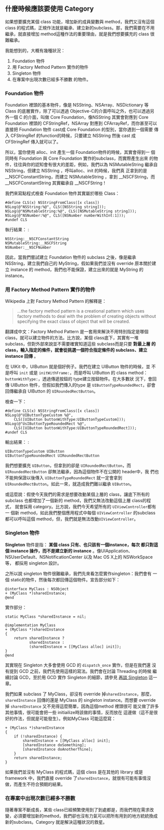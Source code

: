 什麼時候應該要使用 Category
---------------------------

如果想要擴充某個 class 功能，增加新的成員變數與 method，我們又沒有這個
class 的程式碼，正規作法就是繼承、建立新的subclass。那，我們需要在不用
繼承，就直接增加 method這種作法的重要理由，就是我們想要擴充的 class 很
難繼承。

我能想到的，大概有幾種狀況：

1. Foundation 物件
2. 用 Factory Method Pattern 實作的物件
3. Singleton 物件
4. 在專案中出現次數已經多不勝數 的物件。

### Foundation 物件

Foundation 裡頭的基本物件，像是 NSString、NSArray、NSDictionary 等
Class 的底層實作，除了可以透過 Objective-C的介面呼叫之外，也可以透過另
外一個 C 的介面，叫做 Core Foundation，像NSString 其實會對應到 Core
Foundation 裡頭的 CFStringRef，NSArray 對應到 CFArrayRef，而你甚至可以
直接把 Foundation 物件 cast成 Core Foundation 的型別，當你遇到一個需要
傳入 CFStringRef 的function的時候，只要建立 NSString 然後 cast 成
CFStringRef 傳入就可以了。

所以，當你使用 alloc、init 產生一個 Foundation物件的時候，其實會得到一
個同時有 Foundation 與 Core Foundation 實作的subclass，而實際產生出來
的物件，往往與你的認知會有很大的差距，例如，我們以為 NSMutableString
繼承自 NSString，但建立 NSString ，呼叫alloc、init 的時候，我們真
正拿到的是 \_\_NSCFConstantString，而建立 NSMutableString ，拿到
\_\_NSCFString，而 \_\_NSCFConstantString 其實繼承自 \_\_NSCFString！

我們來寫點程式檢查 Foundation 物件其實屬於哪些 Class：

``` objc
#define CLS(x) NSStringFromClass([x class])
NSLog(@"NSString:%@", CLS([NSString string]));
NSLog(@"NSMutableString:%@", CLS([NSMutableString string]));
NSLog(@"NSNumber:%@", CLS([NSNumber numberWithInt:1]));
#undef CLS
```

執行結果： :

    NSString:__NSCFConstantString
    NSMutableString:__NSCFString
    NSNumber:__NSCFNumber

因此，當我們嘗試建立 Foundation 物件的 subclass 之後，像是繼承
NSString，建立我們自己的 MyString，假如果我們並沒有 override
原本關於建立 instance 的 method，我們也不能保證，建立出來的就是
MyString 的 instance。

### 用 Factory Method Pattern 實作的物件

Wikipedia 上對 Factory Method Pattern 的解釋是：

> ...the factory method pattern is a creational pattern which uses
> factory methods to deal with the problem of creating objects without
> specifying the exact class of object that will be created.

翻譯成中文：Factory Method Pattern 是一套用來解決不用特別指定是哪個
class，就可以建立物件的方法。比方說，某個 class底下，其實有一堆
subclass，但對外部來說並不需要確實知道這些 subclass而是只要 **對最上層
的class，輸入指定的條件，就會從挑選一個符合指定條件的 subclass、建立
instance 回傳** 。

在 UIKit 中，UIButton 就是個好例子。我們在建立 UIButton 物件的時候，並
不是呼叫 `init` 或是 `initWithFrame:`，而是呼叫 UIButton 的 class
method：`buttonWithType:`，透過傳遞按鈕的 type建立按鈕物件。在大多數狀
況下，會回傳 UIButton 物件，但假如我們傳入的type 是
`UIButtonTypeRoundedRect`，卻會回傳繼承自 UIButton 的
`UIRoundedRectButton`。

檢查一下：

``` objc
#define CLS(x) NSStringFromClass([x class])
NSLog(@"UIButtonTypeCustom %@",
    CLS([UIButton buttonWithType:UIButtonTypeCustom]));
NSLog(@"UsIButtonTypeRoundedRect %@",
    CLS([UIButton buttonWithType:UIButtonTypeRoundedRect]));
#undef CLS
```

輸出結果： :

    UIButtonTypeCustom UIButton
    UIButtonTypeRoundedRect UIRoundedRectButton

我們想要擴充 `UIButton`，但拿到的卻是 `UIRoundedRectButton`，而
`UIRoundedRectButton` 卻無法繼承，因為這個物件不在公開的 header中，我
們也不能夠保證以後傳入 `UIButtonTypeRoundedRect` 就一定會拿到
`UIRoundedRectButton`。如此一來，就造成我們難以繼承 `UIButton`。

或這麼說：假使今天我們的需求是想要改動某個上層的 class，讓底下所有的
subclass 也都增加了一個新的 method，我們又無法改動這個上層 class的程式，
就會採用 category。比方說，我們今天希望所有的 `UIViewController`都有一
個新 method，如此我們整個應用程式中每個 `UIViewController` 的subclass
都可以呼叫這個 method，但，我們就是無法改動`UIViewController`。

### Singleton 物件

**Singleton** 物件是指： **某個 class 只有、也只該有一個instance，每次
都只對這個 instance 操作，而不是建立新的 instance** 。像UIApplication、
NSUserDefault、NSNotificationCenter 以及 Mac OS X上的 NSWorkSpace 等，
都採用 singleton 設計。

之所以說 singleton 物件很難繼承，我們先來看怎麼實作singleton：我們會有
一個 static的物件，然後每次都回傳這個物件。宣告部分如下：

``` objc
@interface MyClass : NSObject
+ (MyClass *)sharedInstance;
@end
```

實作部分：

``` objc
static MyClass *sharedInstance = nil;

@implementation MyClass
+ (MyClass *)sharedInstance
{
    return sharedInstance ?
           sharedInstance :
           (sharedInstance = [[MyClass alloc] init]);
}
@end
```

其實現在 Singleton 大多會使用 GCD 的 `dispatch_once` 實作，但是在我們還
沒有提到 GCD 之前，我們先使用這樣的寫法。我們會在討論 Threading 的時候
繼續討論 GCD，至於用 GCD 實作 Singleton 的細節，請參見
[再談 Singleton](../design_patterns/singleton.md) 這一章。

我們如果 subclass 了 MyClass，卻沒有 override 掉`sharedInstance`，那麼，
`sharedInstance` 回傳的還是 MyClass 的 singleton instance。而想要
override 掉 `sharedInstance` 又不見得這麼簡單，因為這個method 裡頭很可
能又做了許多其他事情，很可能會把一些 initiailize時該做的事情，反而放在
這邊做（這不是很好的作法，但就是可能發生）。例如MyClass 可能這麼寫：

``` objc
+ (MyClass *)sharedInstance
{
    if (!sharedInstance) {
        sharedInstance = [[MyClass alloc] init];
        [sharedInstance doSomething];
        [sharedInstance doAnotherThine];
    }
    return sharedInstance;
}
```

如果我們並沒有 MyClass 的程式碼，這個 class 是在其他的 library 或是
framework 中，我們直接 override 了`sharedInstance`，就很有可能有事情沒
做，而產生不符合預期的結果。

### 在專案中出現次數已經多不勝數

隨著專案不斷成長，某些 class已經頻繁使用到了到處都是，而我們現在需求改
變，必須要增加新的method，我們卻也沒有力氣可以把所有用到的地方統統換成
新的subclass。Category 就是解決這種狀況的救星。
